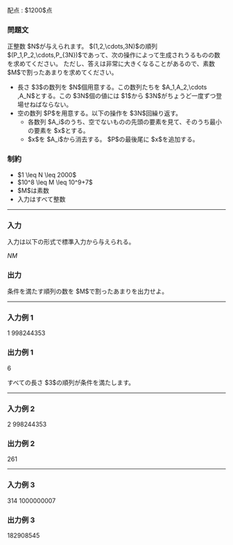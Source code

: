 
<div>

<span>

<span>

<p>
配点 : $1200$点
</p>

<div>

<section>

### **問題文**

<p>
正整数 $N$が与えられます。
$(1,2,\cdots,3N)$の順列 $(P_1,P_2,\cdots,P_{3N})$であって、次の操作によって生成されうるものの数を求めてください。
ただし、答えは非常に大きくなることがあるので、素数 $M$で割ったあまりを求めてください。
</p>

<ul>

<li>
長さ $3$の数列を $N$個用意する。この数列たちを $A_1,A_2,\cdots ,A_N$とする。この $3N$個の値には $1$から $3N$がちょうど一度ずつ登場せねばならない。
</li>

<li>
空の数列 $P$を用意する。以下の操作を $3N$回繰り返す。
<ul>

<li>
各数列 $A_i$のうち、空でないものの先頭の要素を見て、そのうち最小の要素を $x$とする。
</li>

<li>
$x$を $A_i$から消去する。 $P$の最後尾に $x$を追加する。
</li>

</ul>

</li>

</ul>

</section>

</div>

<div>

<section>

### **制約**

<ul>

<li>
$1 \leq N \leq 2000$
</li>

<li>
$10^8 \leq M \leq 10^9+7$
</li>

<li>
$M$は素数
</li>

<li>
入力はすべて整数
</li>

</ul>

</section>

</div>

---

<div>

<div>

<section>

### **入力**

<p>
入力は以下の形式で標準入力から与えられる。
</p>

<div>

$N$$M$
</div>

</section>

</div>

<div>

<section>

### **出力**

<p>
条件を満たす順列の数を $M$で割ったあまりを出力せよ。
</p>

</section>

</div>

</div>

---

<div>

<section>

### **入力例 1**

<div>

1 998244353

</div>

</section>

</div>

<div>

<section>

### **出力例 1**

<div>

6

</div>

<p>
すべての長さ $3$の順列が条件を満たします。
</p>

</section>

</div>

---

<div>

<section>

### **入力例 2**

<div>

2 998244353

</div>

</section>

</div>

<div>

<section>

### **出力例 2**

<div>

261

</div>

</section>

</div>

---

<div>

<section>

### **入力例 3**

<div>

314 1000000007

</div>

</section>

</div>

<div>

<section>

### **出力例 3**

<div>

182908545

</div>

</section>

</div>

</span>

</span>

</div>
